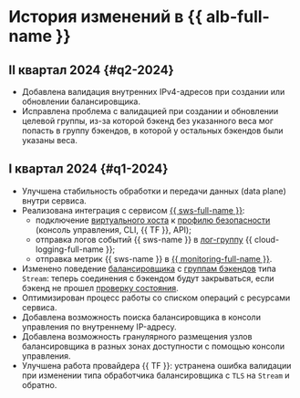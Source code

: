 # История изменений в {{ alb-full-name }}

## II квартал 2024 {#q2-2024}

* Добавлена валидация внутренних IPv4-адресов при создании или обновлении балансировщика.
* Исправлена проблема с валидацией при создании и обновлении целевой группы, из-за которой бэкенд без указанного веса мог попасть в группу бэкендов, в которой у остальных бэкендов были указаны веса.

## I квартал 2024 {#q1-2024}

* Улучшена стабильность обработки и передачи данных (data plane) внутри сервиса.
* Реализована интеграция с сервисом [{{ sws-full-name }}](../smartwebsecurity/):
  * подключение [виртуального хоста](./concepts/http-router.md#virtual-host) к [профилю безопасности](../smartwebsecurity/concepts/profiles.md) (консоль управления, CLI, {{ TF }}, API);
  * отправка логов событий {{ sws-name }} в [лог-группу](../logging/concepts/log-group.md) {{ cloud-logging-full-name }};
  * отправка метрик {{ sws-name }} в [{{ monitoring-full-name }}](../monitoring/).
* Изменено поведение [балансировщика](./concepts/application-load-balancer.md) с [группам бэкендов](./concepts/backend-group.md) типа `Stream`: теперь соединения c бэкендом будут закрываться, если бэкенд не прошел [проверку состояния](./concepts/backend-group.md#health-checks).
* Оптимизирован процесс работы со списком операций с ресурсами сервиса.
* Добавлена возможность поиска балансировщика в консоли управления по внутреннему IP-адресу.
* Добавлена возможность гранулярного размещения узлов балансировщика в разных зонах доступности с помощью консоли управления.
* Улучшена работа провайдера {{ TF }}: устранена ошибка валидации при изменении типа обработчика балансировщика с `TLS` на `Stream` и обратно.

